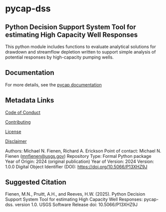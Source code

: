 pycap-dss
=========

Python Decision Support System Tool for estimating High Capacity Well Responses
-------------------------------------------------------------------------------

This python module includes functions to evaluate analytical solutions
for drawdown and streamflow depletion written to support simple analysis
of potential responses by high-capacity pumping wells.

Documentation
-------------
For more details, see the [pycap documentation](https://doi-usgs.github.io/pycap-dss/)

Metadata Links
--------------

[Code of Conduct](CODE_OF_CONDUCT.md)

[Contributing](CONTRIBUTING.md)

[License](LICENSE.md)

[Disclaimer](DISCLAIMER.md)

Authors:          Michael N. Fienen, Richard A. Erickson
Point of contact: Michael N. Fienen (mnfienen@usgs.gov)
Repository Type:  Formal Python package
Year of Origin:   2024 (original publication)
Year of Version:  2024
Version:          1.0.0 
Digital Object Identifier (DOI): https://doi.org/10.5066/P13XHZ9J

Suggested Citation
------------------
Fienen, M.N., Pruitt, A.H., and Reeves, H.W. (2025). Python Decision Support System Tool for estimating High Capacity Well Responses: pycap-dss. version 1.0. USGS Software Release doi: 10.5066/P13XHZ9J
